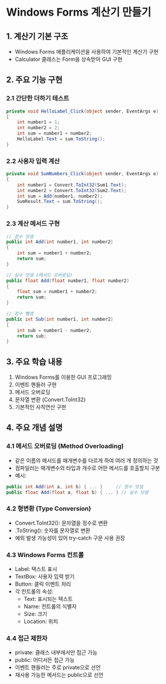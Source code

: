 # Windows Forms 계산기 만들기

## 1. 계산기 기본 구조

- Windows Forms 애플리케이션을 사용하여 기본적인 계산기 구현
- Calculator 클래스는 Form을 상속받아 GUI 구현

## 2. 주요 기능 구현

### 2.1 간단한 더하기 테스트

```csharp
private void HelloLabel_Click(object sender, EventArgs e)
{
    int number1 = 1;
    int number2 = 2;
    int sum = number1 + number2;
    HelloLabel.Text = sum.ToString();
}
```

### 2.2 사용자 입력 계산

```csharp
private void SumNumbers_Click(object sender, EventArgs e)
{
    int number1 = Convert.ToInt32(Sum1.Text);
    int number2 = Convert.ToInt32(Sum2.Text);
    int sum = Add(number1, number2);
    SumResult.Text = sum.ToString();
}
```

### 2.3 계산 메서드 구현

```csharp
// 정수 덧셈
public int Add(int number1, int number2)
{
    int sum = number1 + number2;
    return sum;
}

// 실수 덧셈 (메서드 오버로딩)
public float Add(float number1, float number2)
{
    float sum = number1 + number2;
    return sum;
}

// 정수 뺄셈
public int Sub(int number1, int number2)
{
    int sub = number1 - number2;
    return sub;
}
```

## 3. 주요 학습 내용

1. Windows Forms를 이용한 GUI 프로그래밍
2. 이벤트 핸들러 구현
3. 메서드 오버로딩
4. 문자열 변환 (Convert.ToInt32)
5. 기본적인 사칙연산 구현

## 4. 주요 개념 설명

### 4.1 메서드 오버로딩 (Method Overloading)

- 같은 이름의 메서드를 매개변수를 다르게 하여 여러 개 정의하는 것
- 컴파일러는 매개변수의 타입과 개수로 어떤 메서드를 호출할지 구분
- 예시:

```csharp
public int Add(int a, int b) { ... }     // 정수 덧셈
public float Add(float a, float b) { ... } // 실수 덧셈
```

### 4.2 형변환 (Type Conversion)

- Convert.ToInt32(): 문자열을 정수로 변환
- .ToString(): 숫자를 문자열로 변환
- 예외 발생 가능성이 있어 try-catch 구문 사용 권장

### 4.3 Windows Forms 컨트롤

- Label: 텍스트 표시
- TextBox: 사용자 입력 받기
- Button: 클릭 이벤트 처리
- 각 컨트롤의 속성:
  - Text: 표시되는 텍스트
  - Name: 컨트롤의 식별자
  - Size: 크기
  - Location: 위치

### 4.4 접근 제한자

- private: 클래스 내부에서만 접근 가능
- public: 어디서든 접근 가능
- 이벤트 핸들러는 주로 private으로 선언
- 재사용 가능한 메서드는 public으로 선언
